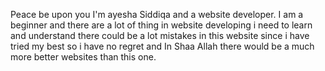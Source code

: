 Peace be upon you
I'm ayesha Siddiqa and a website developer. I am a beginner and there are a lot of thing in website developing i need to learn and understand there could be a lot mistakes in this website since i have tried my best so i have no regret and In Shaa Allah there would be a much more better websites than this one.
